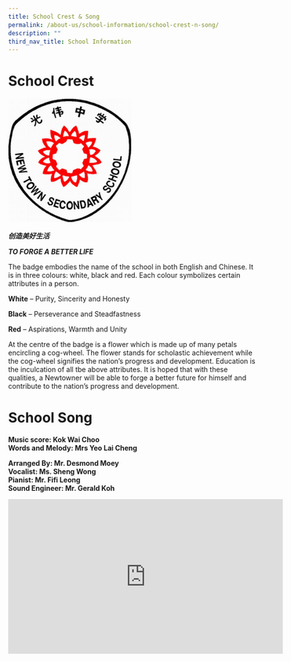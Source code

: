 ```yaml
---
title: School Crest & Song
permalink: /about-us/school-information/school-crest-n-song/
description: ""
third_nav_title: School Information
---
```

# School Crest

<img src="/images/ntss-logo.jpg" 
     style="width:50%">
		 
***创造美好生活***

***TO FORGE A BETTER LIFE***

The badge embodies the name of the school in both English and Chinese. It is in three colours: white, black and red. Each colour symbolizes certain attributes in a person.

**White** – Purity, Sincerity and Honesty

**Black** – Perseverance and Steadfastness

**Red** – Aspirations, Warmth and Unity

At the centre of the badge is a flower which is made up of many petals encircling a cog-wheel. The flower stands for scholastic achievement while the cog-wheel signifies the nation’s progress and development. Education is the inculcation of all tbe above attributes.  It is hoped that with these qualities, a Newtowner will be able to forge a better future for himself and contribute to the nation’s progress and development.

# School Song
**Music score: Kok Wai Choo**<br>
**Words and Melody: Mrs Yeo Lai Cheng**

**Arranged By: Mr. Desmond Moey**<br>
**Vocalist: Ms. Sheng Wong**<br>
**Pianist: Mr. Fifi Leong**<br>
**Sound Engineer: Mr. Gerald Koh**

<iframe width="560" height="315" src="https://www.youtube.com/embed/I7VFXIVY3xI" title="YouTube video player" frameborder="0" allow="accelerometer; autoplay; clipboard-write; encrypted-media; gyroscope; picture-in-picture" allowfullscreen></iframe>